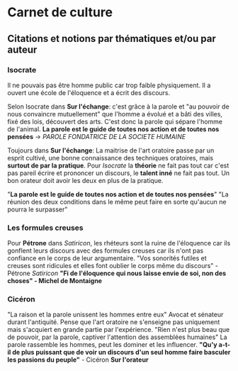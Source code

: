 # Carnet de culture

## Citations et notions par thématiques et/ou par auteur

### Isocrate
Il ne pouvais pas être homme public car trop faible physiquement. Il a ouvert une école de l'éloquence et a écrit des discours. 

Selon Isocrate dans **Sur l'échange**: c'est grâce à la parole et "au pouvoir de nous convaincre mutuellement" que l'homme a évolué et a bâti des villes, fixé des lois, découvert des arts. C'est donc la parole qui sépare l'homme de l'animal. **La parole est le guide de toutes nos action et de toutes nos pensées** -> *PAROLE FONDATRICE DE LA SOCIETE HUMAINE*

Toujours dans **Sur l'échange**: La maitrise de l'art oratoire passe par un esprit cultivé, une bonne connaissance des techniques oratoires, mais **surtout de par la pratique**. Pour *Isocrate* la **théorie** ne fait pas tout car c'est pas pareil écrire et prononcer un discours, le **talent inné** ne fait pas tout. Un bon orateur doit avoir les deux en plus de la pratique.

"**La parole est le guide de toutes nos action et de toutes nos pensées**"
"La réunion des deux conditions dans le même peut faire en sorte qu'aucun ne pourra le surpasser"

### Les formules creuses
Pour **Pétrone** dans *Satiricon*, les rhéteurs sont la ruine de l'éloquence car ils gonflent leurs discours avec des formules creuses car ils n'ont pas confiance en le corps de leur argumentaire.
"Vos sonorités futiles et creuses sont ridicules et elles font oublier le corps même du discours" - Pétrone *Satiricon*
**"Fi de l'éloquence qui nous laisse envie de soi, non des choses" - Michel de Montaigne**

### Cicéron
"La raison et la parole unissent les hommes entre eux"
Avocat et sénateur durant l'antiquité.
Pense que l'art oratoire ne s'enseigne pas uniquement mais s'acquiert en grande partie par l'expérience.
"Rien n'est plus beau que de pouvoir, par la parole, captiver l'attention des assemblées humaines"
La parole rassemble les hommes, peut les dominer et les influencer.
**"Qu'y a-t-il de plus puissant que de voir un discours d'un seul homme faire basculer les passions du peuple"** - Cicéron **Sur l'orateur**